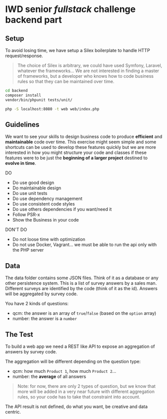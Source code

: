 # IWD senior *fullstack* challenge backend part

## Setup

To avoid losing time, we have setup a Silex boilerplate to handle HTTP request/response.

> The choice of Silex is arbitrary, we could have used Symfony, Laravel,
> whatever the frameworks... We are not interested in finding a master of
> frameworks, but a developer who knows how to code business rules so that they
> can be maintained over time.

```bash
cd backend
composer install
vendor/bin/phpunit tests/unit/

php -S localhost:8080 -t web web/index.php

```

## Guidelines

We want to see your skills to design business code to produce **efficient** and
**maintainable** code over time. This exercise might seem simple and some
shortcuts can be used to develop these features quickly but we are more
interested in how you might structure your code and classes if these features
were to be just the **beginning of a larger project** destined to **evolve in
time**.

DO
* Do use good design
* Do maintainable design
* Do use unit tests
* Do use dependency management
* Do use consistent code styles
* Do use others dependencies if you want/need it
* Follow PSR-x
* Show the Business in your code

DON'T DO
* Do not loose time with optimization
* Do not use Docker, Vagrant... we must be able to run the api only with the PHP server

## Data

The data folder contains some JSON files. Think of it as a database or any other
persistence system. This is a list of survey answers by a sales man. Different
surveys are identified by the code (think of it as the id). Answers will be
aggregated by survey code.

You have 2 kinds of questions:

* qcm: the answer is an array of `true`/`false` (based on the `option` array)
* number: the answer is a `number`

## The Test

To build a web app we need a REST like API to expose an aggregation of answers
by survey code.

The aggregation will be different depending on the question type:

* qcm: how much `Product 1`, how much `Product 2`...
* number: the **average** of all answers

> Note: for now, there are only 2 types of question, but we know that more will
> be added in a very near future with different aggregation rules, so your code
> has to take that constraint into account.

The API result is not defined, do what you want, be creative and data centric.
